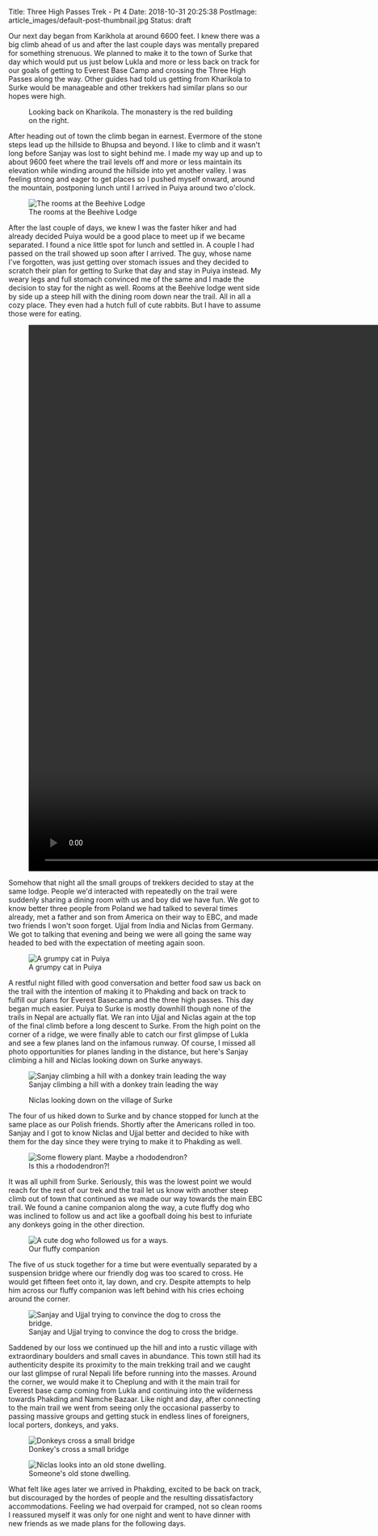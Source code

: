 Title: Three High Passes Trek - Pt 4
Date: 2018-10-31 20:25:38
PostImage: article_images/default-post-thumbnail.jpg
Status: draft

<p>Our next day began from Karikhola at around 6600 feet. I knew there was a big climb ahead of us and after the last couple days was mentally prepared for something strenuous. We planned to make it to the town of Surke that day which would put us just below Lukla and more or less back on track for our goals of getting to Everest Base Camp and crossing the Three High Passes along the way. Other guides had told us getting from Kharikola to Surke would be manageable and other trekkers had similar plans so our hopes were high.</p>

<figure><img class="size-large wp-image-915" src="/images/article_images/2018/10/DSC02589-1024x576.jpg" alt="" /><figcaption>Looking back on Kharikola. The monastery is the red building on the right.</figcaption></figure>

<p>After heading out of town the climb began in earnest. Evermore of the stone steps lead up the hillside to Bhupsa and beyond. I like to climb and it wasn't long before Sanjay was lost to sight behind me. I made my way up and up to about 9600 feet where the trail levels off and more or less maintain its elevation while winding around the hillside into yet another valley. I was feeling strong and eager to get places so I pushed myself onward, around the mountain, postponing lunch until I arrived in Puiya around two o'clock.</p>

<figure><img class="size-large wp-image-917" src="/images/article_images/2018/10/20181007_150201-1024x405.jpg" alt="The rooms at the Beehive Lodge" /> <figcaption>The rooms at the Beehive Lodge</figcaption></figure>

<p>After the last couple of days, we knew I was the faster hiker and had already decided Puiya would be a good place to meet up if we became separated. I found a nice little spot for lunch and settled in. A couple I had passed on the trail showed up soon after I arrived. The guy, whose name I've forgotten, was just getting over stomach issues and they decided to scratch their plan for getting to Surke that day and stay in Puiya instead. My weary legs and full stomach convinced me of the same and I made the decision to stay for the night as well. Rooms at the Beehive lodge went side by side up a steep hill with the dining room down near the trail. All in all a cozy place. They even had a hutch full of cute rabbits. But I have to assume those were for eating.</p>

<figure><video width="1920" height="1080" loop="true" controls='true'>
    <source src="/images/article_images/www.jereamon.com/wp-content/uploads/2018/10/20181007_150413.mp4" type="video/mp4"> 
</video></figure>

<p>Somehow that night all the small groups of trekkers decided to stay at the same lodge. People we'd interacted with repeatedly on the trail were suddenly sharing a dining room with us and boy did we have fun. We got to know better three people from Poland we had talked to several times already, met a father and son from America on their way to EBC, and made two friends I won't soon forget. Ujjal from India and Niclas from Germany. We got to talking that evening and being we were all going the same way headed to bed with the expectation of meeting again soon.</p>

<figure><img class="wp-image-919 size-large" src="/images/article_images/2018/10/DSC02618-1024x680.jpg" alt="A grumpy cat in Puiya" /><figcaption>A grumpy cat in Puiya</figcaption></figure>

<p>A restful night filled with good conversation and better food saw us back on the trail with the intention of making it to Phakding and back on track to fulfill our plans for Everest Basecamp and the three high passes. This day began much easier. Puiya to Surke is mostly downhill though none of the trails in Nepal are actually flat. We ran into Ujjal and Niclas again at the top of the final climb before a long descent to Surke. From the high point on the corner of a ridge, we were finally able to catch our first glimpse of Lukla and see a few planes land on the infamous runway. Of course, I missed all photo opportunities for planes landing in the distance, but here's Sanjay climbing a hill and Niclas looking down on Surke anyways.</p>

<figure><img class="size-large wp-image-920" src="/images/article_images/2018/10/DSC02644-1024x1024.jpg" alt="Sanjay climbing a hill with a donkey train leading the way" /><figcaption>Sanjay climbing a hill with a donkey train leading the way</figcaption></figure>

<figure><img class="wp-image-921 size-large" src="/images/article_images/2018/10/DSC02651-1024x680.jpg" alt="" /><figcaption>Niclas looking down on the village of Surke</figcaption></figure>

<p>The four of us hiked down to Surke and by chance stopped for lunch at the same place as our Polish friends. Shortly after the Americans rolled in too. Sanjay and I got to know Niclas and Ujjal better and decided to hike with them for the day since they were trying to make it to Phakding as well.</p>

<figure><img class="size-large wp-image-922" src="/images/article_images/2018/10/DSC02657-1024x1024.jpg" alt="Some flowery plant. Maybe a rhododendron?" /><figcaption>Is this a rhododendron?!</figcaption></figure>

<p>It was all uphill from Surke. Seriously, this was the lowest point we would reach for the rest of our trek and the trail let us know with another steep climb out of town that continued as we made our way towards the main EBC trail. We found a canine companion along the way, a cute fluffy dog who was inclined to follow us and act like a goofball doing his best to infuriate any donkeys going in the other direction.</p>

<figure><img class="size-large wp-image-923" src="/images/article_images/2018/10/DSC02659-1024x1024.jpg" alt="A cute dog who followed us for a ways." /><figcaption>Our fluffy companion</figcaption></figure>

<p>The five of us stuck together for a time but were eventually separated by a suspension bridge where our friendly dog was too scared to cross. He would get fifteen feet onto it, lay down, and cry. Despite attempts to help him across our fluffy companion was left behind with his cries echoing around the corner.</p>

<figure><img class="size-large wp-image-924" src="/images/article_images/2018/10/DSC02661-1024x1024.jpg" alt="Sanjay and Ujjal trying to convince the dog to cross the bridge."  /><figcaption>Sanjay and Ujjal trying to convince the dog to cross the bridge.</figcaption></figure>

<p>Saddened by our loss we continued up the hill and into a rustic village with extraordinary boulders and small caves in abundance. This town still had its authenticity despite its proximity to the main trekking trail and we caught our last glimpse of rural Nepali life before running into the masses. Around the corner, we would make it to Cheplung and with it the main trail for Everest base camp coming from Lukla and continuing into the wilderness towards Phakding and Namche Bazaar. Like night and day, after connecting to the main trail we went from seeing only the occasional passerby to passing massive groups and getting stuck in endless lines of foreigners, local porters, donkeys, and yaks.</p>

<figure><img class="size-large wp-image-925" src="/images/article_images/2018/10/DSC02677-1024x680.jpg" alt="Donkeys cross a small bridge"  /><figcaption><figcaption>Donkey's cross a small bridge</figcaption></figure>

<figure><img class="size-large wp-image-926" src="/images/article_images/2018/10/DSC02681-1024x680.jpg" alt="Niclas looks into an old stone dwelling." /><figcaption>Someone's old stone dwelling.</figcaption></figure>

<p>What felt like ages later we arrived in Phakding, excited to be back on track, but discouraged by the hordes of people and the resulting dissatisfactory accommodations. Feeling we had overpaid for cramped, not so clean rooms I reassured myself it was only for one night and went to have dinner with new friends as we made plans for the following days.</p>